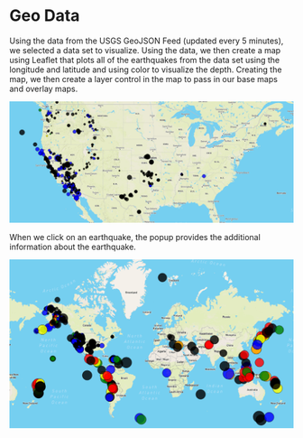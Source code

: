 # Geo Data
Using the data from the USGS GeoJSON Feed (updated every 5 minutes), we selected a data set to visualize. Using the data, we then create a map using Leaflet that plots all of the earthquakes from the data set using the longitude and latitude and using color to visualize the depth. Creating the map, we then create a layer control in the map to pass in our base maps and overlay maps.

![Alt text](/Leaflet_Challenge/US.png)

When we click on an earthquake, the popup provides the additional information about the earthquake. 

![Alt text](/Leaflet_Challenge/world.png)
